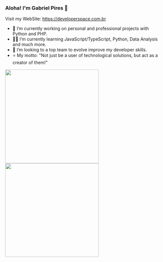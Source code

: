 ### Aloha! I'm Gabriel Pires 👋
Visit my WebSite: https://developerspace.com.br
- 🔭 I’m currently working on personal and professional projects with Python and PHP.  
- :man_student: I’m currently learning JavaScript/TypeScript, Python, Data Analysis and much more.
- :rocket: I’m looking to a top team to evolve improve my developer skills.
- :star: My motto: "Not just be a user of technological solutions, but act as a creator of them!"
<div>
<img width="300" src="http://github-readme-stats-gabrieldevspace.vercel.app/api?username=GabrielDevSpace&show_icons=true&theme=dracula"/>
  <br>
<img width="300" height="300" src="http://github-readme-stats-gabrieldevspace.vercel.app/api/top-langs/?username=GabrielDevSpace&langs_count=5"/>

</div>
